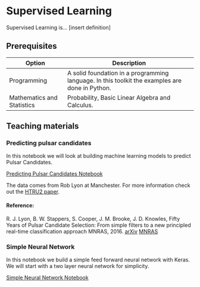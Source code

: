 # Supervised Learning

Supervised Learning is... [insert definition]

## Prerequisites


| Option | Description |
| -------------| ------------- |
| Programming   | A solid foundation in a programming language. In this toolkit the examples are done in Python.|
| Mathematics and Statistics | Probability, Basic Linear Algebra and Calculus.|  

## Teaching materials

### Predicting pulsar candidates

In this notebook we will look at building machine learning models to predict Pulsar Candidates.

[Predicting Pulsar Candidates Notebook](Predicting_Pulsar_Candidates.ipynb)

The data comes from Rob Lyon at Manchester. For more information check out the [HTRU2 paper](https://figshare.com/articles/HTRU2/3080389/1).

#### Reference:
R. J. Lyon, B. W. Stappers, S. Cooper, J. M. Brooke, J. D. Knowles, Fifty Years of Pulsar Candidate Selection: From simple filters to a new principled real-time classification approach MNRAS, 2016. [arXiv](https://arxiv.org/pdf/1603.05166.pdf) [MNRAS](https://academic.oup.com/mnras/article-abstract/459/1/1104/2608953/Fifty-years-of-pulsar-candidate-selection-from)

### Simple Neural Network

In this notebook we build a simple feed forward neural network with Keras. We will start with a two layer neural network for simplicity.

[Simple Neural Network Notebook](Simple_Neural_Network.ipynb)